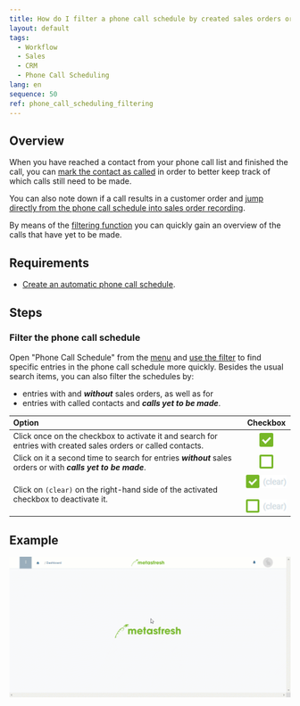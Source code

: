 ```yaml
---
title: How do I filter a phone call schedule by created sales orders or called contacts?
layout: default
tags:
  - Workflow
  - Sales
  - CRM
  - Phone Call Scheduling
lang: en
sequence: 50
ref: phone_call_scheduling_filtering
---
```


## Overview
When you have reached a contact from your phone call list and finished the call, you can [mark the contact as called](Phone_call_scheduling_call_made) in order to better keep track of which calls still need to be made.

You can also note down if a call results in a customer order and [jump directly from the phone call schedule into sales order recording](Phone_call_scheduling_sales_order).

By means of the [filtering function](Filtering_function) you can quickly gain an overview of the calls that have yet to be made.

## Requirements
- [Create an automatic phone call schedule](Create_automatic_phone_call_schedules).

## Steps

### Filter the phone call schedule
Open "Phone Call Schedule" from the [menu](Menu) and [use the filter](Filtering_function) to find specific entries in the phone call schedule more quickly. Besides the usual search items, you can also filter the schedules by:
- entries with and ***without*** sales orders, as well as for
- entries with called contacts and ***calls yet to be made***.

| Option | Checkbox |
| :--- | :---: |
| Click once on the checkbox to activate it and search for entries with created sales orders or called contacts. | ![](assets/Checkbox_activated_tick.png) |
| Click on it a second time to search for entries ***without*** sales orders or with ***calls yet to be made***. | ![](assets/Checkbox_activated_empty.png) |
| Click on `(clear)` on the right-hand side of the activated checkbox to deactivate it. | ![](assets/Checkbox_clear_tick.png)<br><br> ![](assets/Checkbox_clear.png) |

## Example
![](assets/Phone_call_scheduling_filtering.gif)
